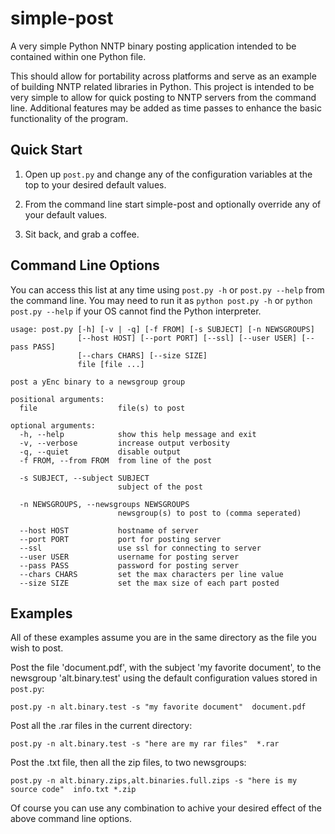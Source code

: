 simple-post
===========

A very simple Python NNTP binary posting application intended to be contained
within one Python file.

This should allow for portability across platforms and serve as an example of
building NNTP related libraries in Python. This project is intended to be very
simple to allow for quick posting to NNTP servers from the command line.
Additional features may be added as time passes to enhance the basic
functionality of the program.

Quick Start
-----------

1. Open up `post.py` and change any of the configuration variables at the top to
   your desired default values.

2. From the command line start simple-post and optionally override any of your
   default values.

3. Sit back, and grab a coffee.

Command Line Options
--------------------

You can access this list at any time using `post.py -h` or `post.py --help` from
the command line. You may need to run it as `python post.py -h` or
`python post.py --help` if your OS cannot find the Python interpreter.

```
usage: post.py [-h] [-v | -q] [-f FROM] [-s SUBJECT] [-n NEWSGROUPS]
               [--host HOST] [--port PORT] [--ssl] [--user USER] [--pass PASS]
               [--chars CHARS] [--size SIZE]
               file [file ...]

post a yEnc binary to a newsgroup group

positional arguments:
  file                  file(s) to post

optional arguments:
  -h, --help            show this help message and exit
  -v, --verbose         increase output verbosity
  -q, --quiet           disable output
  -f FROM, --from FROM  from line of the post
  
  -s SUBJECT, --subject SUBJECT
                        subject of the post
						
  -n NEWSGROUPS, --newsgroups NEWSGROUPS
                        newsgroup(s) to post to (comma seperated)
						
  --host HOST           hostname of server
  --port PORT           port for posting server
  --ssl                 use ssl for connecting to server
  --user USER           username for posting server
  --pass PASS           password for posting server
  --chars CHARS         set the max characters per line value
  --size SIZE           set the max size of each part posted
```

Examples
--------

All of these examples assume you are in the same directory as the file you wish
to post.

Post the file 'document.pdf', with the subject 'my favorite document', to the
newsgroup 'alt.binary.test' using the default configuration values stored in
`post.py`:

`post.py -n alt.binary.test -s "my favorite document"  document.pdf`

Post all the .rar files in the current directory:

`post.py -n alt.binary.test -s "here are my rar files"  *.rar`

Post the .txt file, then all the zip files, to two newsgroups:

`post.py -n alt.binary.zips,alt.binaries.full.zips -s "here is my source code"  info.txt *.zip`

Of course you can use any combination to achive your desired effect of the above
command line options.